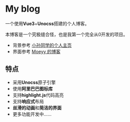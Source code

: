 # My blog

一个使用**Vue3**+**Unocss**搭建的个人博客。

本博客是一个究极缝合怪，也是我第一个完全从0开发的项目。

- 背景参考 [小孙同学的个人主页](https://github.com/sun0225SUN/star-trail) 
- 界面参考 [Moeyy 的博客](https://moeyy.cn/)



## 特点

- 采用**Unocss**原子引擎
- 使用**阿里巴巴图标库**
- 支持**highlight.js**代码高亮
- 支持**响应式**布局
- **丝滑的动画**和**简洁的界面**
- 更多功能开发中......
